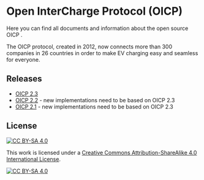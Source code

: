 # Open InterCharge Protocol (OICP)

Here you can find all documents and information about the open source OICP .

The OICP protocol, created in 2012, now connects more than 300 companies in 26 countries in order to make EV charging easy and seamless for everyone.

## Releases

* [OICP 2.3](https://github.com/hubject/oicp/tree/master/OICP%202.3)
* [OICP 2.2](https://github.com/hubject/oicp/releases/tag/v2.2) - new implementations need to be based on OICP 2.3
* [OICP 2.1](https://github.com/hubject/oicp/releases/tag/v2.1) - new implementations need to be based on OICP 2.3


## License
[![CC BY-SA 4.0][cc-by-sa-shield]][cc-by-sa]

This work is licensed under a [Creative Commons Attribution-ShareAlike 4.0
International License][cc-by-sa].

[![CC BY-SA 4.0][cc-by-sa-image]][cc-by-sa]

[cc-by-sa]: http://creativecommons.org/licenses/by-sa/4.0/
[cc-by-sa-image]: https://licensebuttons.net/l/by-sa/4.0/88x31.png
[cc-by-sa-shield]: https://img.shields.io/badge/License-CC%20BY--SA%204.0-lightgrey.svg
